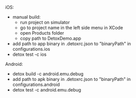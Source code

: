 iOS:
- manual build: 
  - run project on simulator
  - go to project name in the left side menu in XCode
  - open Products folder
  - copy path to DetoxDemo.app
- add path to app binary in .detoxrc.json to "binaryPath" in configurations.ios
- detox test -c ios


Android:
- detox build -c android.emu.debug
- add path to apk binary in .detoxrc.json to "binaryPath" in configurations.android
- detox test -c android.emu.debug